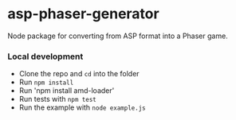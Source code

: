 # asp-phaser-generator

Node package for converting from ASP format into a Phaser game.

### Local development

- Clone the repo and `cd` into the folder
- Run `npm install`
- Run 'npm install amd-loader'
- Run tests with `npm test`
- Run the example with `node example.js`
